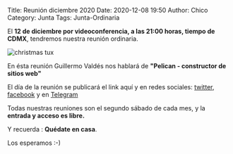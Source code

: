 Title: Reunión diciembre 2020
Date: 2020-12-08 19:50
Author: Chico
Category: Junta
Tags: Junta-Ordinaria

El __12 de diciembre por videoconferencia, a las 21:00 horas, tiempo de CDMX__, tendremos nuestra reunión ordinaria.

![christmas tux]({attach}/2020-12-08-reunion-diciembre/christmas_tux.png)

En ésta reunión Guillermo Valdés nos hablará de __"Pelican - constructor de sitios web"__

El día de la reunión se publicará el link aquí y en redes sociales: [twitter](https://twitter.com/gulagmexico), [facebook](https://www.facebook.com/groups/282427405174957) y en [Telegram](https://t.me/joinchat/AhKXM0m4OTrdeN2x2yz1VQ)

Todas nuestras reuniones son el segundo sábado de cada mes, y la __entrada y acceso es libre.__

Y recuerda :  __Quédate en casa__.

Los esperamos :-)
